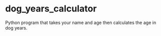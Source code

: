 # dog_years_calculator
Python program that takes your name and age then calculates the age in dog years.
